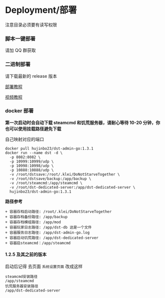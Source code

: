 # Deployment/部署

注意目录必须要有读写权限

### 脚本一键部署

请加 QQ 群获取

### 二进制部署

请下载最新的 release 版本

[部署教程](https://blog.csdn.net/Dig_hoof/article/details/131296762)

[视频教程](https://www.bilibili.com/read/cv25125509)

### docker 部署

**第一次启动时会自动下载 steamcmd 和饥荒服务器，请耐心等待 10-20 分钟，你也可以使用挂载路径避免下载**

自己映射对应的端口

```
docker pull hujinbo23/dst-admin-go:1.3.1
docker run --name dst -d \
  -p 8082:8082 \
  -p 10999:10999/udp \
  -p 10998:10998/udp \
  -p 10888:10888/udp \
  -v /root/dstsave:/root/.klei/DoNotStarveTogether \
  -v /root/dstsave/backup:/app/backup \
  -v /root/steamcmd:/app/steamcmd \
  -v /root/dst-dedicated-server:/app/dst-dedicated-server \
  hujinbo23/dst-admin-go:1.3.1
```

**路径参考**

```
+ 容器存档启动路径: /root/.klei/DoNotStarveTogether
+ 容器存档备份路径: /app/backup
+ 容器存档模组路径: /app/mod
+ 容器玩家日志路径: /app/dst-db 这是一个文件
+ 容器服务日志路径: /app/dst-admin-go.log
+ 容器启动饥荒路径: /app/dst-dedicated-server
+ 容器启steamcmd：/app/steamcmd
```

#### 1.2.5 及其之前的版本

启动后记得 去页面 `系统设置页面` 改成这样

```
steamcmd安装路径
/app/steamcmd
饥荒服务器安装路径
/app/dst-dedicated-server
```
